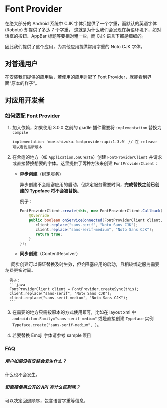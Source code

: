 # Font Provider

在绝大部分的 Android 系统中 CJK 字体只提供了一个字重，而默认的英语字体 (Roboto) 却提供了多达 7 个字重，
这就是为什么我们会发现在英语环境下，如对话框的按钮、AppBar 标题等要相对粗一些，而 CJK 语言下都是细细的。

因此我们提供了这个应用，为其他应用提供常用字重的 Noto CJK 字体。

## 对普通用户
在安装我们提供的应用后，若使用的应用适配了 Font Provider，就能看到界面“原本的样子”。

## 对应用开发者

### 如何适配 Font Provider

1. 加入依赖，如果使用 3.0.0 之前的 gradle 插件需要将 `implementation` 替换为 `compile`
   
   `implementation 'moe.shizuku.fontprovider:api:1.3.0' // 在 release 可以看到最新版本`
   
2. 在合适的地方（如 `Application.onCreate`）创建 `FontProviderClient` 并请求或直接替换想要的字体。这里提供了两种方法来创建 `FontProviderClient`：

   - **异步创建**（绑定服务）

      异步创建不会阻塞应用的启动，但绑定服务需要时间，**完成替换之前已创建的 Typeface 将不会被替换**。

      例子：
      ```java
      FontProviderClient.create(this, new FontProviderClient.Callback() {
          @Override
          public boolean onServiceConnected(FontProviderClient client, ServiceConnection serviceConnection) {
             client.replace("sans-serif", "Noto Sans CJK");
             client.replace("sans-serif-medium", "Noto Sans CJK");
             return true;
          }
      });
      ```

   - **同步创建**（ContentResolver）

      同步创建可以保证替换及时生效，但会阻塞应用的启动，且相较绑定服务需要花费更多时间。

      例子：
      ```java
      FontProviderClient client = FontProvider.createSync(this);
      client.replace("sans-serif", "Noto Sans CJK");
      client.replace("sans-serif-medium", "Noto Sans CJK");
      ```

3. 在需要的地方只需按原本的方式使用即可，比如在 layout xml 中 `android:fontFamily="sans-serif-medium"` 
或是直接创建 `Typeface` 实例 `Typeface.create("sans-serif-medium", )`。

4. 若要替换 Emoji 字体请参考 sample 项目

### FAQ

##### 用户如果没有安装会发生什么？

什么也不会发生。

##### 和直接使用公开的 API 有什么区别呢？

可以决定回退顺序，包含语言字重等信息。
